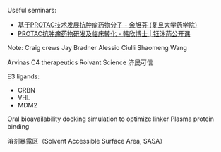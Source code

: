 
Useful seminars:
- [基于PROTAC技术发展抗肿瘤药物分子 - 余旭芬 (复旦大学药学院)](https://youtu.be/TleU3BmGJOY?si=To_73qOy38iK5LRK)
- [PROTAC抗肿瘤药物研发及临床转化 - 韩欣博士 | 钰沐菡公开课](https://youtu.be/zF9DBm37KXE?si=Ck4IyVgzg2xhINJ2)

Note:
Craig crews
Jay Bradner
Alessio Ciulli
Shaomeng Wang

Arvinas
C4 therapeutics
Roivant Science
济民可信

E3 ligands:
- CRBN
- VHL
- MDM2

Oral bioavailability
docking simulation to optimize linker
Plasma protein binding

溶剂暴露区（Solvent Accessible Surface Area, SASA）
